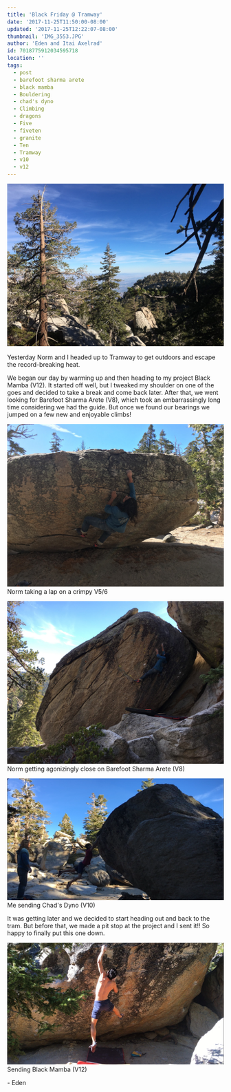 ```yaml
---
title: 'Black Friday @ Tramway'
date: '2017-11-25T11:50:00-08:00'
updated: '2017-11-25T12:22:07-08:00'
thumbnail: 'IMG_3553.JPG'
author: 'Eden and Itai Axelrad'
id: 7018775912034595718
location: ''
tags:
  - post
  - barefoot sharma arete
  - black mamba
  - Bouldering
  - chad's dyno
  - Climbing
  - dragons
  - Five
  - fiveten
  - granite
  - Ten
  - Tramway
  - v10
  - v12
---
```


![image alt](/images/IMG_3553.JPG)

Yesterday Norm and I headed up to Tramway to get outdoors and escape the record-breaking heat.

We began our day by warming up and then heading to my project Black Mamba (V12). It started off well, but I tweaked my shoulder on one of the goes and decided to take a break and come back later. After that, we went looking for Barefoot Sharma Arete (V8), which took an embarrassingly long time considering we had the guide. But once we found our bearings we jumped on a few new and enjoyable climbs!

![image alt](/images/IMG_3528.JPG)Norm taking a lap on a crimpy V5/6

![image alt](/images/IMG_3550.JPG)Norm getting agonizingly close on Barefoot Sharma Arete (V8)

![image alt](/images/IMG_3572.jpg)Me sending Chad's Dyno (V10)

It was getting later and we decided to start heading out and back to the tram. But before that, we made a pit stop at the project and I sent it!! So happy to finally put this one down.

![image alt](/images/IMG_3571.JPG)Sending Black Mamba (V12)

\- Eden

